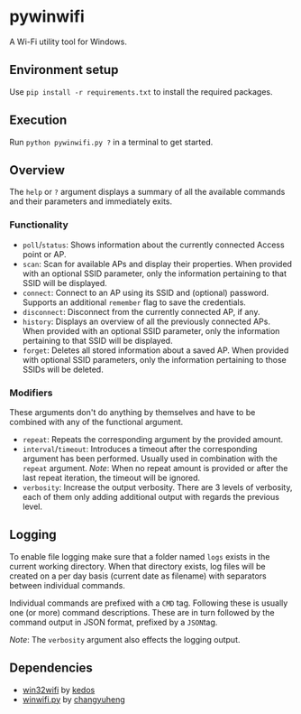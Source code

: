 

# pywinwifi
A Wi-Fi utility tool for Windows.

## Environment setup
Use `pip install -r requirements.txt` to install the required packages.

## Execution
Run `python pywinwifi.py ?` in a terminal to get started.

## Overview
The `help` or `?` argument displays a summary of all the available commands and their parameters and immediately exits.

### Functionality
- `poll`/`status`: Shows information about the currently connected Access point or AP.
- `scan`: Scan for available APs and display their properties. When provided with an optional SSID parameter, only the information pertaining to that SSID will be displayed.
- `connect`: Connect to an AP using its SSID and (optional) password. Supports an additional `remember` flag to save the credentials.
- `disconnect`: Disconnect from the currently connected AP, if any.
- `history`: Displays an overview of all the previously connected APs. When provided with an optional SSID parameter, only the information pertaining to that SSID will be displayed.
- `forget`: Deletes all stored information about a saved AP. When provided with optional SSID parameters, only the information pertaining to those SSIDs will be deleted.

### Modifiers
These arguments don't do anything by themselves and have to be combined with any of the functional argument.

- `repeat`: Repeats the corresponding argument by the provided amount.
- `interval`/`timeout`: Introduces a timeout after the corresponding argument has been performed. Usually used in combination with the `repeat` argument. _Note_: When no repeat amount is provided or after the last repeat iteration, the timeout will be ignored.
- `verbosity`: Increase the output verbosity. There are 3 levels of verbosity, each of them only adding additional output with regards the previous level.

## Logging
To enable file logging make sure that a folder named `logs` exists in the current working directory. When that directory exists, log files will be created on a per day basis (current date as filename) with separators between individual commands.

Individual commands are prefixed with a `CMD` tag. Following these is usually one (or more) command descriptions. These are in turn followed by the command output in JSON format, prefixed by a `JSON`tag.

_Note_: The `verbosity` argument also effects the logging output.

## Dependencies
- [win32wifi](https://github.com/kedos/win32wifi) by [kedos](https://github.com/kedos)
- [winwifi.py](https://github.com/changyuheng/winwifi.py) by [changyuheng](https://github.com/changyuheng)